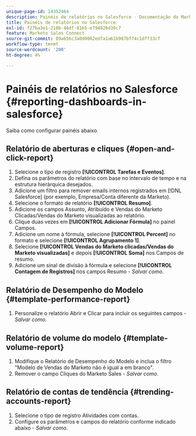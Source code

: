 ```yaml
---
unique-page-id: 14352464
description: Painéis de relatórios no Salesforce - Documentação do Marketo - Documentação do produto
title: Painéis de relatórios no Salesforce
exl-id: f27ba3e1-210b-46df-81b5-e794826d36c7
feature: Marketo Sales Connect
source-git-commit: 09a656c3a0d0002edfa1a61b987bff4c1dff33cf
workflow-type: tm+mt
source-wordcount: '200'
ht-degree: 4%

---
```


# Painéis de relatórios no Salesforce {#reporting-dashboards-in-salesforce}

Saiba como configurar painéis abaixo.

## Relatório de aberturas e cliques {#open-and-click-report}

1. Selecione o tipo de registro **[!UICONTROL Tarefas e Eventos]**.
1. Defina os parâmetros do relatório com base no intervalo de tempo e na estrutura hierárquica desejados.
1. Adicione um filtro para remover emails internos registrados em [!DNL Salesforce] (por exemplo, Empresa/Conta diferente da Marketo).
1. Selecione o formato de relatório **[!UICONTROL Resumo]**.
1. Adicione os campos Assunto, Atribuído e Vendas do Marketo Clicadas/Vendas do Marketo visualizadas ao relatório.
1. Clique duas vezes em **[!UICONTROL Adicionar Fórmula]** no painel Campos.
1. Adicione um nome à fórmula, selecione **[!UICONTROL Percent]** no formato e selecione **[!UICONTROL Agrupamento 1]**.
1. Selecione **[!UICONTROL Vendas do Marketo clicadas/Vendas do Marketo visualizadas]** e depois **[!UICONTROL Soma]** nos Campos de resumo.
1. Adicione um sinal de divisão à fórmula e selecione **[!UICONTROL Contagem de Registros]** nos campos Resumo - _Salvar como_.

## Relatório de Desempenho do Modelo {#template-performance-report}

1. Personalize o relatório Abrir e Clicar para incluir os seguintes campos - _Salvar como_.

## Relatório de volume do modelo {#template-volume-report}

1. Modifique o Relatório de Desempenho do Modelo e inclua o filtro &quot;Modelo de Vendas do Marketo não é igual a em branco&quot;.
1. Remover o campo Cliques do Marketo Sales - _Salvar como_.

## Relatório de contas de tendência {#trending-accounts-report}

1. Selecione o tipo de registro Atividades com contas.
1. Configure os parâmetros e campos do relatório conforme indicado abaixo - _Salvar como_.

